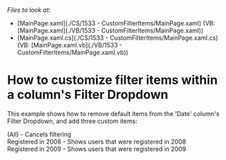 <!-- default file list -->
*Files to look at*:

* [MainPage.xaml](./CS/1533 - CustomFilterItems/MainPage.xaml) (VB: [MainPage.xaml](./VB/1533 - CustomFilterItems/MainPage.xaml))
* [MainPage.xaml.cs](./CS/1533 - CustomFilterItems/MainPage.xaml.cs) (VB: [MainPage.xaml.vb](./VB/1533 - CustomFilterItems/MainPage.xaml.vb))
<!-- default file list end -->
# How to customize filter items within a column's Filter Dropdown


<p>This example shows how to remove default items from the 'Date' column's Filter Dropdown, and add three custom items:</p><p>(All) - Cancels filtering<br />
Registered in 2008 - Shows users that were registered in 2008<br />
Registered in 2009 - Shows users that were registered in 2009<br />
</p>

<br/>


